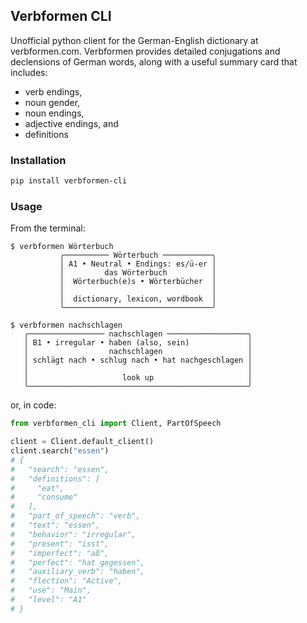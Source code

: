 ## Verbformen CLI

Unofficial python client for the German-English dictionary at verbformen.com. Verbformen provides detailed conjugations and declensions of German words, along with a useful summary card that includes: 

- verb endings,
- noun gender,
- noun endings,
- adjective endings, and
- definitions

### Installation

```bash
pip install verbformen-cli
```

### Usage
From the terminal:
```
$ verbformen Wörterbuch 
           ╭────────── Wörterbuch ───────────╮
           │ A1 • Neutral • Endings: es/ü-er │
           │         das Wörterbuch          │
           │  Wörterbuch(e)s • Wörterbücher  │
           │                                 │
           │  dictionary, lexicon, wordbook  │
           ╰─────────────────────────────────╯

$ verbformen nachschlagen
   ╭───────────────── nachschlagen ──────────────────╮
   │ B1 • irregular • haben (also, sein)             │
   │                  nachschlagen                   │
   │ schlägt nach • schlug nach • hat nachgeschlagen │
   │                                                 │
   │                     look up                     │
   ╰─────────────────────────────────────────────────╯

```

or, in code:
```python
from verbformen_cli import Client, PartOfSpeech

client = Client.default_client()
client.search("essen")
# {
#   "search": "essen",
#   "definitions": [
#     "eat",
#     "consume"
#   ],
#   "part_of_speech": "verb",
#   "text": "essen",
#   "behavior": "irregular",
#   "present": "isst",
#   "imperfect": "aß",
#   "perfect": "hat gegessen",
#   "auxiliary_verb": "haben",
#   "flection": "Active",
#   "use": "Main",
#   "level": "A1"
# }
```
